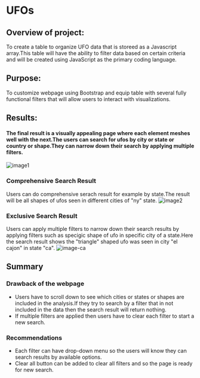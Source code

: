 # UFOs
## Overview of project:
To create a table to organize UFO data that is storeed as a Javascript array.This table will have the ability to filter data based on certain criteria and will be created using JavaScript as the primary coding language.
## Purpose:
To customize webpage using Bootstrap and equip table with several fully functional filters that will allow users to interact with visualizations.
## Results:
#### The final result is a visually appealing page where each element meshes well with the next.The users can search for ufos by city or state or country or shape.They can narrow down their search by applying multiple filters.
![image1](https://user-images.githubusercontent.com/84524153/134819185-dbfaa4f2-a742-4d28-9769-1b4cc186c14c.png)

### Comprehensive Search Result
Users can do comprehensive serach result for example by state.The result will be all shapes of ufos seen in different cities of "ny" state.
![image2](https://user-images.githubusercontent.com/84524153/134819289-f7e7a157-7445-4674-9cd9-d93f7daac660.png)

### Exclusive Search Result
Users can apply multiple filters to narrow down their search results by applying filters such as specigic shape of ufo in specific city of a state.Here the search result shows the "triangle" shaped ufo was seen in city "el cajon" in state "ca".
![image-ca](https://user-images.githubusercontent.com/84524153/134819389-1d458954-4d16-4f62-af54-1528953b1bae.png)

## Summary
### Drawback of the webpage
- Users have to scroll down to see which cities or states or shapes are included in the analysis.If they try to search by a filter that in not included in the data then the search result will return nothing.
- If multiple filters are applied then users have to clear each filter to start a new search.
### Recommendations
- Each filter can have drop-down menu so the users will know they can search results by available options.
- Clear all button can be added to clear all filters and so the page is ready for new search.
 
